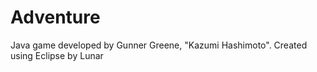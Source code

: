 # Adventure
Java game developed by Gunner Greene, "Kazumi Hashimoto".
Created using Eclipse by Lunar
